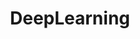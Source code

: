 ---
layout: default
title: DeepLearning
nav: true
nav_order: 1
description: A growing collection of your cool projects.
---